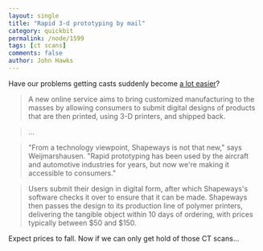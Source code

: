 ```yaml
---
layout: single 
title: "Rapid 3-d prototyping by mail" 
category: quickbit
permalink: /node/1599
tags: [ct scans] 
comments: false 
author: John Hawks 
---
```


Have our problems getting casts suddenly become <a href="http://www.technologyreview.com/Infotech/21152/?a=f">a lot easier</a>?

<blockquote>A new online service aims to bring customized manufacturing to the masses by allowing consumers to submit digital designs of products that are then printed, using 3-D printers, and shipped back.</blockquote>

<blockquote>...</blockquote>

<blockquote>"From a technology viewpoint, Shapeways is not that new," says Weijmarshausen. "Rapid prototyping has been used by the aircraft and automotive industries for years, but now we're making it accessible to consumers."</blockquote>

<blockquote>Users submit their design in digital form, after which Shapeways's software checks it over to ensure that it can be made. Shapeways then passes the design to its production line of polymer printers, delivering the tangible object within 10 days of ordering, with prices typically between $50 and $150.</blockquote>

Expect prices to fall. Now if we can only get hold of those CT scans...

